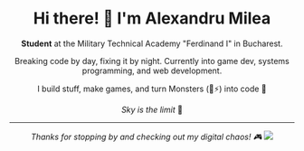 <div align="center">

# Hi there! 🐤 I'm Alexandru Milea

**Student** at the Military Technical Academy "Ferdinand I" in Bucharest.

Breaking code by day, fixing it by night. Currently into game dev, systems programming, and web development.

I build stuff, make games, and turn Monsters (🥤⚡) into code 👻

*Sky is the limit* 🚀

---
*Thanks for stopping by and checking out my digital chaos! 🎮*
![](https://visitor-badge.laobi.icu/badge?page_id=Aless2303)
</div>
